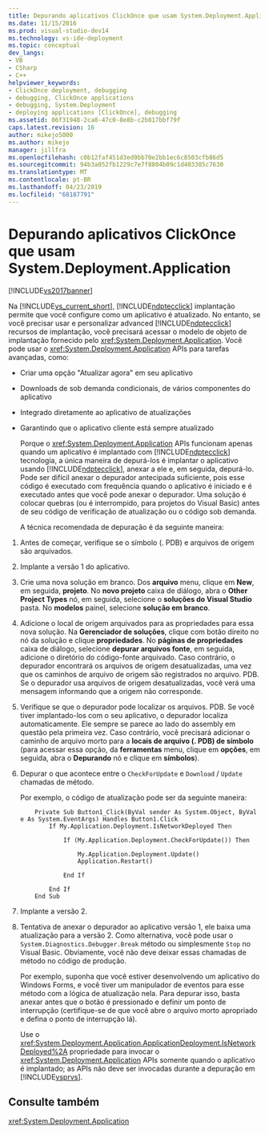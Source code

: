 ```yaml
---
title: Depurando aplicativos ClickOnce que usam System.Deployment.Application | Microsoft Docs
ms.date: 11/15/2016
ms.prod: visual-studio-dev14
ms.technology: vs-ide-deployment
ms.topic: conceptual
dev_langs:
- VB
- CSharp
- C++
helpviewer_keywords:
- ClickOnce deployment, debugging
- debugging, ClickOnce applications
- debugging, System.Deployment
- deploying applications [ClickOnce], debugging
ms.assetid: 86f31948-2ca8-47c0-8e8b-c2b817bbf79f
caps.latest.revision: 16
author: mikejo5000
ms.author: mikejo
manager: jillfra
ms.openlocfilehash: c0b12faf451d3ed9bb70e2bb1ec6c8503cfb86d5
ms.sourcegitcommit: 94b3a052fb1229c7e7f8804b09c1d403385c7630
ms.translationtype: MT
ms.contentlocale: pt-BR
ms.lasthandoff: 04/23/2019
ms.locfileid: "68187791"
---
```

# <a name="debugging-clickonce-applications-that-use-systemdeploymentapplication"></a>Depurando aplicativos ClickOnce que usam System.Deployment.Application
[!INCLUDE[vs2017banner](../includes/vs2017banner.md)]

Na [!INCLUDE[vs_current_short](../includes/vs-current-short-md.md)], [!INCLUDE[ndptecclick](../includes/ndptecclick-md.md)] implantação permite que você configure como um aplicativo é atualizado. No entanto, se você precisar usar e personalizar advanced [!INCLUDE[ndptecclick](../includes/ndptecclick-md.md)] recursos de implantação, você precisará acessar o modelo de objeto de implantação fornecido pelo <xref:System.Deployment.Application>. Você pode usar o <xref:System.Deployment.Application> APIs para tarefas avançadas, como:  
  
- Criar uma opção "Atualizar agora" em seu aplicativo  
  
- Downloads de sob demanda condicionais, de vários componentes do aplicativo  
  
- Integrado diretamente ao aplicativo de atualizações  
  
- Garantindo que o aplicativo cliente está sempre atualizado  
  
  Porque o <xref:System.Deployment.Application> APIs funcionam apenas quando um aplicativo é implantado com [!INCLUDE[ndptecclick](../includes/ndptecclick-md.md)] tecnologia, a única maneira de depurá-los é implantar o aplicativo usando [!INCLUDE[ndptecclick](../includes/ndptecclick-md.md)], anexar a ele e, em seguida, depurá-lo. Pode ser difícil anexar o depurador antecipada suficiente, pois esse código é executado com frequência quando o aplicativo é iniciado e é executado antes que você pode anexar o depurador. Uma solução é colocar quebras (ou é interrompido, para projetos do Visual Basic) antes de seu código de verificação de atualização ou o código sob demanda.  
  
  A técnica recomendada de depuração é da seguinte maneira:  
  
1. Antes de começar, verifique se o símbolo (. PDB) e arquivos de origem são arquivados.  
  
2. Implante a versão 1 do aplicativo.  
  
3. Crie uma nova solução em branco. Dos **arquivo** menu, clique em **New**, em seguida, **projeto**. No **novo projeto** caixa de diálogo, abra o **Other Project Types** nó, em seguida, selecione o **soluções do Visual Studio** pasta. No **modelos** painel, selecione **solução em branco**.  
  
4. Adicione o local de origem arquivados para as propriedades para essa nova solução. Na **Gerenciador de soluções**, clique com botão direito no nó da solução e clique **propriedades**. No **páginas de propriedades** caixa de diálogo, selecione **depurar arquivos fonte**, em seguida, adicione o diretório do código-fonte arquivado. Caso contrário, o depurador encontrará os arquivos de origem desatualizadas, uma vez que os caminhos de arquivo de origem são registrados no arquivo. PDB. Se o depurador usa arquivos de origem desatualizadas, você verá uma mensagem informando que a origem não corresponde.  
  
5. Verifique se que o depurador pode localizar os arquivos. PDB. Se você tiver implantado-los com o seu aplicativo, o depurador localiza automaticamente. Ele sempre se parece ao lado do assembly em questão pela primeira vez. Caso contrário, você precisará adicionar o caminho de arquivo morto para a **locais de arquivo (. PDB) de símbolo** (para acessar essa opção, da **ferramentas** menu, clique em **opções**, em seguida, abra o  **Depurando** nó e clique em **símbolos**).  
  
6. Depurar o que acontece entre o `CheckForUpdate` e `Download` / `Update` chamadas de método.  
  
    Por exemplo, o código de atualização pode ser da seguinte maneira:  
  
   ```  
       Private Sub Button1_Click(ByVal sender As System.Object, ByVal e As System.EventArgs) Handles Button1.Click  
           If My.Application.Deployment.IsNetworkDeployed Then  
  
               If (My.Application.Deployment.CheckForUpdate()) Then  
  
                   My.Application.Deployment.Update()  
                   Application.Restart()  
  
               End If  
  
           End If  
       End Sub  
   ```  
  
7. Implante a versão 2.  
  
8. Tentativa de anexar o depurador ao aplicativo versão 1, ele baixa uma atualização para a versão 2. Como alternativa, você pode usar o `System.Diagnostics.Debugger.Break` método ou simplesmente `Stop` no Visual Basic. Obviamente, você não deve deixar essas chamadas de método no código de produção.  
  
    Por exemplo, suponha que você estiver desenvolvendo um aplicativo do Windows Forms, e você tiver um manipulador de eventos para esse método com a lógica de atualização nela. Para depurar isso, basta anexar antes que o botão é pressionado e definir um ponto de interrupção (certifique-se de que você abre o arquivo morto apropriado e defina o ponto de interrupção lá).  
  
   Use o <xref:System.Deployment.Application.ApplicationDeployment.IsNetworkDeployed%2A> propriedade para invocar o <xref:System.Deployment.Application> APIs somente quando o aplicativo é implantado; as APIs não deve ser invocadas durante a depuração em [!INCLUDE[vsprvs](../includes/vsprvs-md.md)].  
  
## <a name="see-also"></a>Consulte também  
 <xref:System.Deployment.Application>
